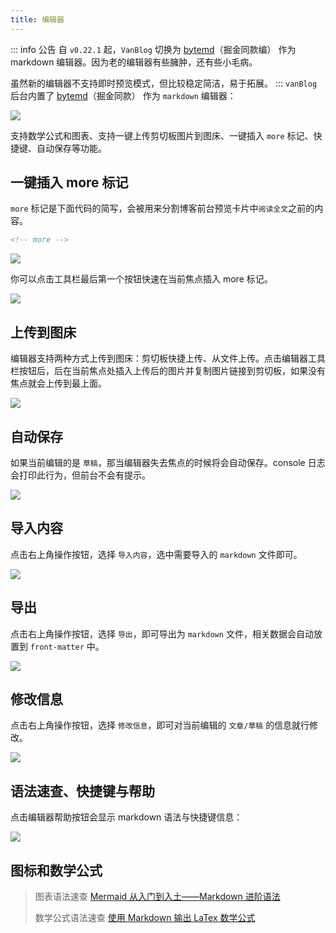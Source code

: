 ```yaml
---
title: 编辑器
---
```


::: info 公告
自 `v0.22.1` 起，`VanBlog` 切换为 [bytemd](https://github.com/bytedance/bytemd)（掘金同款编） 作为 markdown 编辑器。因为老的编辑器有些臃肿，还有些小毛病。

虽然新的编辑器不支持即时预览模式，但比较稳定简洁，易于拓展。
:::
`vanBlog` 后台内置了 [bytemd](https://github.com/bytedance/bytemd)（掘金同款） 作为 `markdown` 编辑器：

![](https://pic.mereith.com/img/577da489715c94c183247ba63887aac5.clipboard-2022-08-30.png)

支持数学公式和图表、支持一键上传剪切板图片到图床、一键插入 `more` 标记、快捷键、自动保存等功能。

## 一键插入 more 标记

`more` 标记是下面代码的简写，会被用来分割博客前台预览卡片中`阅读全文`之前的内容。

```html
<!-- more -->
```

![](https://pic.mereith.com/img/b613474a616f7e2b714735cb79aeff6a.clipboard-2022-08-15.png)

你可以点击工具栏最后第一个按钮快速在当前焦点插入 more 标记。

![](https://pic.mereith.com/img/59550a500ed84dea504f897dbe12ed07.clipboard-2022-08-29.png)

## 上传到图床

编辑器支持两种方式上传到图床：剪切板快捷上传、从文件上传。点击编辑器工具栏按钮后，后在当前焦点处插入上传后的图片并复制图片链接到剪切板，如果没有焦点就会上传到最上面。

![](https://pic.mereith.com/img/0a54a1e4fe8ac47cea8fa7aea89964ca.clipboard-2022-08-29.png)

## 自动保存

如果当前编辑的是 `草稿`，那当编辑器失去焦点的时候将会自动保存。console 日志会打印此行为，但前台不会有提示。

![](https://pic.mereith.com/img/c27465503f120c91d356ca5d91b94fbb.clipboard-2022-08-28.png)

## 导入内容

点击右上角操作按钮，选择 `导入内容`，选中需要导入的 `markdown` 文件即可。

![](https://pic.mereith.com/img/4218768fe6d1c8d69433bde3fd98c01b.clipboard-2022-08-30.png)

## 导出

点击右上角操作按钮，选择 `导出`，即可导出为 `markdown` 文件，相关数据会自动放置到 `front-matter` 中。

![](https://pic.mereith.com/img/4218768fe6d1c8d69433bde3fd98c01b.clipboard-2022-08-30.png)

## 修改信息

点击右上角操作按钮，选择 `修改信息`，即可对当前编辑的 `文章/草稿` 的信息就行修改。

![](https://pic.mereith.com/img/4218768fe6d1c8d69433bde3fd98c01b.clipboard-2022-08-30.png)

## 语法速查、快捷键与帮助

点击编辑器帮助按钮会显示 markdown 语法与快捷键信息：

![](https://pic.mereith.com/img/cabe5cdfddeedbd6e592f7aaea2f4afc.clipboard-2022-08-29.png)

## 图标和数学公式

> 图表语法速查 [Mermaid 从入门到入土——Markdown 进阶语法](https://zhuanlan.zhihu.com/p/355997933)
>
> 数学公式语法速查 [使用 Markdown 输出 LaTex 数学公式](https://zhuanlan.zhihu.com/p/59412540)
